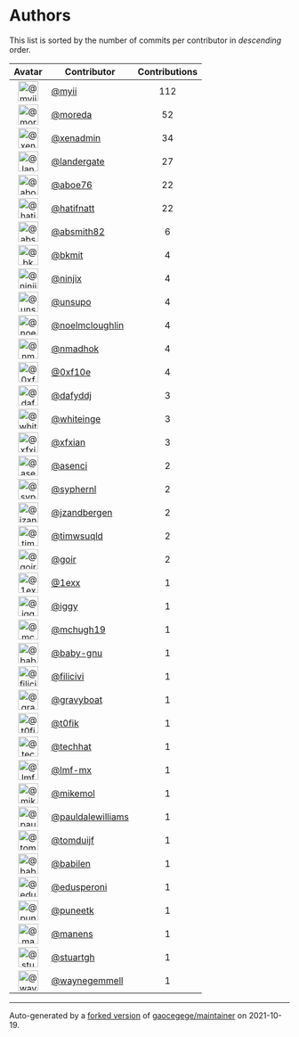 # Authors

This list is sorted by the number of commits per contributor in _descending_ order.

Avatar|Contributor|Contributions
:-:|---|:-:
<img class='float-left rounded-1' src='https://avatars.githubusercontent.com/u/10231489?v=4' width='36' height='36' alt='@myii'>|[@myii](https://github.com/myii)|112
<img class='float-left rounded-1' src='https://avatars.githubusercontent.com/u/3899078?v=4' width='36' height='36' alt='@moreda'>|[@moreda](https://github.com/moreda)|52
<img class='float-left rounded-1' src='https://avatars.githubusercontent.com/u/12057348?v=4' width='36' height='36' alt='@xenadmin'>|[@xenadmin](https://github.com/xenadmin)|34
<img class='float-left rounded-1' src='https://avatars.githubusercontent.com/u/904839?v=4' width='36' height='36' alt='@landergate'>|[@landergate](https://github.com/landergate)|27
<img class='float-left rounded-1' src='https://avatars.githubusercontent.com/u/1800660?v=4' width='36' height='36' alt='@aboe76'>|[@aboe76](https://github.com/aboe76)|22
<img class='float-left rounded-1' src='https://avatars.githubusercontent.com/u/807283?v=4' width='36' height='36' alt='@hatifnatt'>|[@hatifnatt](https://github.com/hatifnatt)|22
<img class='float-left rounded-1' src='https://avatars.githubusercontent.com/u/13771180?v=4' width='36' height='36' alt='@absmith82'>|[@absmith82](https://github.com/absmith82)|6
<img class='float-left rounded-1' src='https://avatars.githubusercontent.com/u/1566437?v=4' width='36' height='36' alt='@bkmit'>|[@bkmit](https://github.com/bkmit)|4
<img class='float-left rounded-1' src='https://avatars.githubusercontent.com/u/571226?v=4' width='36' height='36' alt='@ninjix'>|[@ninjix](https://github.com/ninjix)|4
<img class='float-left rounded-1' src='https://avatars.githubusercontent.com/u/18237013?v=4' width='36' height='36' alt='@unsupo'>|[@unsupo](https://github.com/unsupo)|4
<img class='float-left rounded-1' src='https://avatars.githubusercontent.com/u/13322818?v=4' width='36' height='36' alt='@noelmcloughlin'>|[@noelmcloughlin](https://github.com/noelmcloughlin)|4
<img class='float-left rounded-1' src='https://avatars.githubusercontent.com/u/3374962?v=4' width='36' height='36' alt='@nmadhok'>|[@nmadhok](https://github.com/nmadhok)|4
<img class='float-left rounded-1' src='https://avatars.githubusercontent.com/u/6215293?v=4' width='36' height='36' alt='@0xf10e'>|[@0xf10e](https://github.com/0xf10e)|4
<img class='float-left rounded-1' src='https://avatars.githubusercontent.com/u/4195158?v=4' width='36' height='36' alt='@dafyddj'>|[@dafyddj](https://github.com/dafyddj)|3
<img class='float-left rounded-1' src='https://avatars.githubusercontent.com/u/91293?v=4' width='36' height='36' alt='@whiteinge'>|[@whiteinge](https://github.com/whiteinge)|3
<img class='float-left rounded-1' src='https://avatars.githubusercontent.com/u/735386?v=4' width='36' height='36' alt='@xfxian'>|[@xfxian](https://github.com/xfxian)|3
<img class='float-left rounded-1' src='https://avatars.githubusercontent.com/u/762280?v=4' width='36' height='36' alt='@asenci'>|[@asenci](https://github.com/asenci)|2
<img class='float-left rounded-1' src='https://avatars.githubusercontent.com/u/639906?v=4' width='36' height='36' alt='@syphernl'>|[@syphernl](https://github.com/syphernl)|2
<img class='float-left rounded-1' src='https://avatars.githubusercontent.com/u/22592698?v=4' width='36' height='36' alt='@jzandbergen'>|[@jzandbergen](https://github.com/jzandbergen)|2
<img class='float-left rounded-1' src='https://avatars.githubusercontent.com/u/6201617?v=4' width='36' height='36' alt='@timwsuqld'>|[@timwsuqld](https://github.com/timwsuqld)|2
<img class='float-left rounded-1' src='https://avatars.githubusercontent.com/u/586209?v=4' width='36' height='36' alt='@goir'>|[@goir](https://github.com/goir)|2
<img class='float-left rounded-1' src='https://avatars.githubusercontent.com/u/4608417?v=4' width='36' height='36' alt='@1exx'>|[@1exx](https://github.com/1exx)|1
<img class='float-left rounded-1' src='https://avatars.githubusercontent.com/u/20441?v=4' width='36' height='36' alt='@iggy'>|[@iggy](https://github.com/iggy)|1
<img class='float-left rounded-1' src='https://avatars.githubusercontent.com/u/1360357?v=4' width='36' height='36' alt='@mchugh19'>|[@mchugh19](https://github.com/mchugh19)|1
<img class='float-left rounded-1' src='https://avatars.githubusercontent.com/u/1233212?v=4' width='36' height='36' alt='@baby-gnu'>|[@baby-gnu](https://github.com/baby-gnu)|1
<img class='float-left rounded-1' src='https://avatars.githubusercontent.com/u/1724297?v=4' width='36' height='36' alt='@filicivi'>|[@filicivi](https://github.com/filicivi)|1
<img class='float-left rounded-1' src='https://avatars.githubusercontent.com/u/1396878?v=4' width='36' height='36' alt='@gravyboat'>|[@gravyboat](https://github.com/gravyboat)|1
<img class='float-left rounded-1' src='https://avatars.githubusercontent.com/u/2995329?v=4' width='36' height='36' alt='@t0fik'>|[@t0fik](https://github.com/t0fik)|1
<img class='float-left rounded-1' src='https://avatars.githubusercontent.com/u/287147?v=4' width='36' height='36' alt='@techhat'>|[@techhat](https://github.com/techhat)|1
<img class='float-left rounded-1' src='https://avatars.githubusercontent.com/u/22751224?v=4' width='36' height='36' alt='@lmf-mx'>|[@lmf-mx](https://github.com/lmf-mx)|1
<img class='float-left rounded-1' src='https://avatars.githubusercontent.com/u/13550?v=4' width='36' height='36' alt='@mikemol'>|[@mikemol](https://github.com/mikemol)|1
<img class='float-left rounded-1' src='https://avatars.githubusercontent.com/u/18008700?v=4' width='36' height='36' alt='@pauldalewilliams'>|[@pauldalewilliams](https://github.com/pauldalewilliams)|1
<img class='float-left rounded-1' src='https://avatars.githubusercontent.com/u/8886397?v=4' width='36' height='36' alt='@tomduijf'>|[@tomduijf](https://github.com/tomduijf)|1
<img class='float-left rounded-1' src='https://avatars.githubusercontent.com/u/117961?v=4' width='36' height='36' alt='@babilen'>|[@babilen](https://github.com/babilen)|1
<img class='float-left rounded-1' src='https://avatars.githubusercontent.com/u/4061767?v=4' width='36' height='36' alt='@edusperoni'>|[@edusperoni](https://github.com/edusperoni)|1
<img class='float-left rounded-1' src='https://avatars.githubusercontent.com/u/528061?v=4' width='36' height='36' alt='@puneetk'>|[@puneetk](https://github.com/puneetk)|1
<img class='float-left rounded-1' src='https://avatars.githubusercontent.com/u/5377178?v=4' width='36' height='36' alt='@manens'>|[@manens](https://github.com/manens)|1
<img class='float-left rounded-1' src='https://avatars.githubusercontent.com/u/35047291?v=4' width='36' height='36' alt='@stuartgh'>|[@stuartgh](https://github.com/stuartgh)|1
<img class='float-left rounded-1' src='https://avatars.githubusercontent.com/u/714914?v=4' width='36' height='36' alt='@waynegemmell'>|[@waynegemmell](https://github.com/waynegemmell)|1

---

Auto-generated by a [forked version](https://github.com/myii/maintainer) of [gaocegege/maintainer](https://github.com/gaocegege/maintainer) on 2021-10-19.
